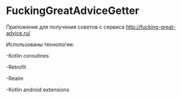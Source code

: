 # FuckingGreatAdviceGetter

Приложение для получения советов с сервиса http://fucking-great-advice.ru/

Использованы технологии:

-Kotlin coroutines

-Retrofit

-Realm

-Kotlin android extensions
